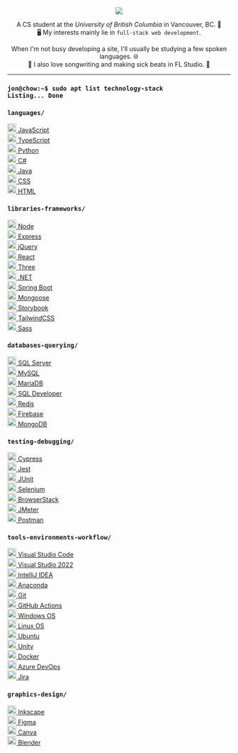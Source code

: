 <section align="center">
  <img src="https://readme-typing-svg.demolab.com?font=Roboto&weight=700&size=32&duration=1000&pause=10000&color=FFFFFF&center=true&vCenter=true&random=false&width=500&lines=%F0%9F%91%8B+Hello+Friend%2C+I'm+Jon!+%F0%9F%8C%A0" />
</section>

<section align="center">
  <p>
    A CS student at the <i>University of British Columbia</i> in Vancouver, BC. 🍁 <br />
    🖥️ My interests mainly lie in <code>full-stack web development</code>.
  </p>

  <p>
    When I'm not busy developing a site, I'll usually be studying a few spoken languages. 🌐 <br />
    🎵 I also love songwriting and making sick beats in FL Studio. 🎹 <br />
  </p>
</section>

<hr />

### `jon@chow:~$ sudo apt list technology-stack` <br/> `Listing... Done`
### `languages/`
<a href="https://www.javascript.com/" title="JavaScript" target="_blank" rel="noreferrer">
  <img src="https://cdn.jsdelivr.net/gh/devicons/devicon@latest/icons/javascript/javascript-original.svg" height="20px" />
  JavaScript
</a><br />
<a href="https://www.typescriptlang.org/" title="TypeScript" target="_blank" rel="noreferrer">
  <img src="https://cdn.jsdelivr.net/gh/devicons/devicon@latest/icons/typescript/typescript-original.svg" height="20px" />
  TypeScript
</a><br />
<a href="https://www.python.org/" title="Python" target="_blank" rel="noreferrer">
  <img src="https://cdn.jsdelivr.net/gh/devicons/devicon@latest/icons/python/python-original.svg" height="20px" />
  Python
</a><br />
<a href="https://docs.microsoft.com/en-us/dotnet/csharp/" title="C#" target="_blank" rel="noreferrer">
  <img src="https://cdn.jsdelivr.net/gh/devicons/devicon@latest/icons/csharp/csharp-original.svg" height="20px" />
  C#
</a><br />
<a href="https://www.java.com/" title="Java" target="_blank" rel="noreferrer">
  <img src="https://cdn.jsdelivr.net/gh/devicons/devicon@latest/icons/java/java-original.svg" height="20px" />
  Java
</a><br />
<a href="https://developer.mozilla.org/en-US/docs/Web/CSS" title="CSS" target="_blank" rel="noreferrer">
  <img src="https://cdn.jsdelivr.net/gh/devicons/devicon@latest/icons/css3/css3-original.svg" height="20px" />
  CSS
</a><br />
<a href="https://developer.mozilla.org/en-US/docs/Web/HTML" title="HTML" target="_blank" rel="noreferrer">
  <img src="https://cdn.jsdelivr.net/gh/devicons/devicon@latest/icons/html5/html5-original.svg" height="20px" />
  HTML
</a>

### `libraries-frameworks/`
<a href="https://nodejs.org/" title="Node" target="_blank" rel="noreferrer">
  <img src="https://cdn.jsdelivr.net/gh/devicons/devicon@latest/icons/nodejs/nodejs-original.svg" height="20px" />
  Node
</a><br />
<a href="https://expressjs.com/" title="Express" target="_blank" rel="noreferrer">
  <img src="https://cdn.jsdelivr.net/gh/devicons/devicon@latest/icons/express/express-original.svg" height="20px" />
  Express
</a><br />
<a href="https://jquery.com/" title="jQuery" target="_blank" rel="noreferrer">
  <img src="https://cdn.jsdelivr.net/gh/devicons/devicon@latest/icons/jquery/jquery-original.svg" height="20px" />
  jQuery
</a><br />
<a href="https://react.dev/" title="React" target="_blank" rel="noreferrer">
  <img src="https://cdn.jsdelivr.net/gh/devicons/devicon@latest/icons/react/react-original.svg" height="20px" />
  React
</a><br />
<a href="https://threejs.org/" title="Three" target="_blank" rel="noreferrer">
  <img src="https://cdn.jsdelivr.net/gh/devicons/devicon@latest/icons/threejs/threejs-original.svg" height="20px" />
  Three
</a><br />
<a href="https://docs.microsoft.com/en-us/dotnet/" title=".NET" target="_blank" rel="noreferrer">
  <img src="https://cdn.jsdelivr.net/gh/devicons/devicon@latest/icons/dotnetcore/dotnetcore-original.svg" height="20px" />
  .NET
</a><br />
<a href="https://spring.io/" title="Spring Boot" target="_blank" rel="noreferrer">
  <img src="https://cdn.jsdelivr.net/gh/devicons/devicon@latest/icons/spring/spring-original.svg" height="20px" />
  Spring Boot
</a><br />
<a href="https://mongoosejs.com/" title="Mongoose" target="_blank" rel="noreferrer">
  <img src="https://cdn.jsdelivr.net/gh/devicons/devicon@latest/icons/mongoose/mongoose-original.svg" height="20px" />
  Mongoose
</a><br />
<a href="https://storybook.js.org/" title="Storybook" target="_blank" rel="noreferrer">
  <img src="https://cdn.jsdelivr.net/gh/devicons/devicon@latest/icons/storybook/storybook-original.svg" height="20px" />
  Storybook
</a><br />
<a href="https://tailwindcss.com/" title="TailwindCSS" target="_blank" rel="noreferrer">
  <img src="https://cdn.jsdelivr.net/gh/devicons/devicon@latest/icons/tailwindcss/tailwindcss-original.svg" height="20px" />
  TailwindCSS
</a><br />
<a href="https://sass-lang.com/" title="Sass" target="_blank" rel="noreferrer">
  <img src="https://cdn.jsdelivr.net/gh/devicons/devicon@latest/icons/sass/sass-original.svg" height="20px" />
  Sass
</a>

### `databases-querying/`
<a href="https://www.microsoft.com/en-ca/sql-server/" title="SQL Server" target="_blank" rel="noreferrer">
  <img src="https://cdn.jsdelivr.net/gh/devicons/devicon@latest/icons/microsoftsqlserver/microsoftsqlserver-original.svg" height="20px" />
  SQL Server
</a><br />
<a href="https://www.mysql.com/" title="MySQL" target="_blank" rel="noreferrer">
  <img src="https://cdn.jsdelivr.net/gh/devicons/devicon@latest/icons/mysql/mysql-original.svg" height="20px" />
  MySQL
</a><br />
<a href="https://mariadb.org/" title="MariaDB" target="_blank" rel="noreferrer">
  <img src="https://cdn.jsdelivr.net/gh/devicons/devicon@latest/icons/mariadb/mariadb-original.svg" height="20px" />
  MariaDB
</a><br />
<a href="https://www.oracle.com/database/sqldeveloper/" title="SQL Developer" target="_blank" rel="noreferrer">
  <img src="https://cdn.jsdelivr.net/gh/devicons/devicon@latest/icons/sqldeveloper/sqldeveloper-original.svg" height="20px" />
  SQL Developer
</a><br />
<a href="https://redis.io/" title="Redis" target="_blank" rel="noreferrer">
  <img src="https://cdn.jsdelivr.net/gh/devicons/devicon@latest/icons/redis/redis-original.svg" height="20px" />
  Redis
</a><br />
<a href="https://firebase.google.com/" title="Firebase" target="_blank" rel="noreferrer">
  <img src="https://cdn.jsdelivr.net/gh/devicons/devicon@latest/icons/firebase/firebase-original.svg" height="20px" />
  Firebase
</a><br />
<a href="https://www.mongodb.com/" title="MongoDB" target="_blank" rel="noreferrer">
  <img src="https://cdn.jsdelivr.net/gh/devicons/devicon@latest/icons/mongodb/mongodb-original.svg" height="20px" />
  MongoDB
</a>

### `testing-debugging/`
<a href="https://www.cypress.io/" title="Cypress" target="_blank" rel="noreferrer">
  <img src="https://cdn.jsdelivr.net/gh/devicons/devicon@latest/icons/cypressio/cypressio-original.svg" height="20px" />
  Cypress
</a><br />
<a href="https://jestjs.io/" title="Jest" target="_blank" rel="noreferrer">
  <img src="https://cdn.jsdelivr.net/gh/devicons/devicon@latest/icons/jest/jest-plain.svg" height="20px" />
  Jest
</a><br />
<a href="https://junit.org/" title="JUnit" target="_blank" rel="noreferrer">
  <img src="https://cdn.jsdelivr.net/gh/devicons/devicon@latest/icons/junit/junit-original.svg" height="20px" />
  JUnit
</a><br />
<a href="https://www.selenium.dev/" title="Selenium" target="_blank" rel="noreferrer">
  <img src="https://cdn.jsdelivr.net/gh/devicons/devicon@latest/icons/selenium/selenium-original.svg" height="20px" />
  Selenium
</a><br />
<a href="https://www.browserstack.com/" title="BrowserStack" target="_blank" rel="noreferrer">
  <img src="https://cdn.jsdelivr.net/gh/devicons/devicon@latest/icons/browserstack/browserstack-original.svg" height="20px" />
  BrowserStack
</a><br />
<a href="https://jmeter.apache.org/" title="JMeter" target="_blank" rel="noreferrer">
  <img src="https://cdn.jsdelivr.net/gh/devicons/devicon@latest/icons/apache/apache-original.svg" height="20px" />
  JMeter
</a><br />
<a href="https://www.postman.com/" title="Postman" target="_blank" rel="noreferrer">
  <img src="https://cdn.jsdelivr.net/gh/devicons/devicon@latest/icons/postman/postman-original.svg" height="20px" />
  Postman
</a>

### `tools-environments-workflow/`
<a href="https://code.visualstudio.com/" title="Visual Studio Code" target="_blank" rel="noreferrer">
  <img src="https://cdn.jsdelivr.net/gh/devicons/devicon@latest/icons/vscode/vscode-original.svg" height="20px" />
  Visual Studio Code
</a><br />
<a href="https://visualstudio.microsoft.com/" title="Visual Studio 2022" target="_blank" rel="noreferrer">
  <img src="https://cdn.jsdelivr.net/gh/devicons/devicon@latest/icons/visualstudio/visualstudio-original.svg" height="20px" />
  Visual Studio 2022
</a><br />
<a href="https://www.jetbrains.com/idea/" title="IntelliJ IDEA" target="_blank" rel="noreferrer">
  <img src="https://cdn.jsdelivr.net/gh/devicons/devicon@latest/icons/intellij/intellij-original.svg" height="20px" />
  IntelliJ IDEA
</a><br />
<a href="https://www.anaconda.com/" title="Anaconda" target="_blank" rel="noreferrer">
  <img src="https://cdn.jsdelivr.net/gh/devicons/devicon@latest/icons/anaconda/anaconda-original.svg" height="20px" />
  Anaconda
</a><br />
<a href="https://git-scm.com/" title="Git" target="_blank" rel="noreferrer">
  <img src="https://cdn.jsdelivr.net/gh/devicons/devicon@latest/icons/git/git-original.svg" height="20px" />
  Git
</a><br />
<a href="https://github.com/features/actions/" title="GitHub Actions" target="_blank" rel="noreferrer">
  <img src="https://cdn.jsdelivr.net/gh/devicons/devicon@latest/icons/githubactions/githubactions-original.svg" height="20px" />
  GitHub Actions
</a><br />
<a href="https://www.microsoft.com/en-us/windows/" title="Windows OS" target="_blank" rel="noreferrer">
  <img src="https://cdn.jsdelivr.net/gh/devicons/devicon@latest/icons/windows11/windows11-original.svg" height="20px" />
  Windows OS
</a><br />
<a href="https://www.linux.org/" title="Linux OS" target="_blank" rel="noreferrer">
  <img src="https://cdn.jsdelivr.net/gh/devicons/devicon@latest/icons/linux/linux-original.svg" height="20px" />
  Linux OS
</a><br />
<a href="https://www.ubuntu.com/" title="Ubuntu" target="_blank" rel="noreferrer">
  <img src="https://cdn.jsdelivr.net/gh/devicons/devicon@latest/icons/ubuntu/ubuntu-original.svg" height="20px" />
  Ubuntu
</a><br />
<a href="https://unity.com/" title="Unity" target="_blank" rel="noreferrer">
  <img src="https://cdn.jsdelivr.net/gh/devicons/devicon@latest/icons/unity/unity-original.svg" height="20px" />
  Unity
</a><br />
<a href="https://www.docker.com/" title="Docker" target="_blank" rel="noreferrer">
  <img src="https://cdn.jsdelivr.net/gh/devicons/devicon@latest/icons/docker/docker-plain.svg" height="20px" />
  Docker
</a><br />
<a href="https://docs.microsoft.com/en-us/azure/devops/" title="Azure DevOps" target="_blank" rel="noreferrer">
  <img src="https://cdn.jsdelivr.net/gh/devicons/devicon@latest/icons/azuredevops/azuredevops-original.svg" height="20px" />
  Azure DevOps
</a><br />
<a href="https://www.atlassian.com/software/jira/" title="Jira" target="_blank" rel="noreferrer">
  <img src="https://cdn.jsdelivr.net/gh/devicons/devicon@latest/icons/jira/jira-original.svg" height="20px" />
  Jira
</a>

### `graphics-design/`
<a href="https://inkscape.org/" title="Inkscape" target="_blank" rel="noreferrer">
  <img src="https://cdn.jsdelivr.net/gh/devicons/devicon@latest/icons/inkscape/inkscape-original.svg" height="20px" />
  Inkscape
</a><br />
<a href="https://www.figma.com/" title="Figma" target="_blank" rel="noreferrer">
  <img src="https://cdn.jsdelivr.net/gh/devicons/devicon@latest/icons/figma/figma-original.svg" height="20px" />
  Figma
</a><br />
<a href="https://www.canva.com/" title="Canva" target="_blank" rel="noreferrer">
  <img src="https://cdn.jsdelivr.net/gh/devicons/devicon@latest/icons/canva/canva-original.svg" height="20px" />
  Canva
</a><br />
<a href="https://www.blender.org/" title="Blender" target="_blank" rel="noreferrer">
  <img src="https://cdn.jsdelivr.net/gh/devicons/devicon@latest/icons/blender/blender-original.svg" height="20px" />
  Blender
</a>
